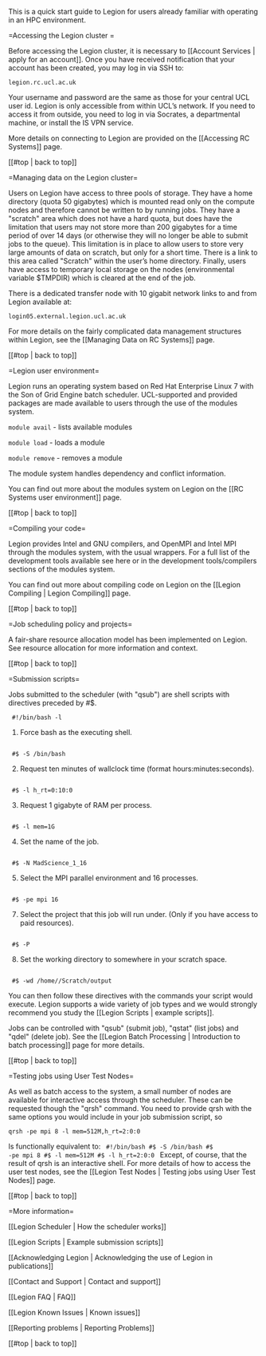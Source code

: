 
This is a quick start guide to Legion for users already familiar with operating in an HPC environment.

=Accessing the Legion cluster =

Before accessing the Legion cluster, it is necessary to [[Account Services | apply for an account]]. Once you have received notification that your account has been created, you may log in via SSH to:

<code>legion.rc.ucl.ac.uk</code>

Your username and password are the same as those for your central UCL user id. Legion is only accessible from within UCL’s network. If you need to access it from outside, you need to log in via Socrates, a departmental machine, or install the IS VPN service.

More details on connecting to Legion are provided on the [[Accessing RC Systems]] page.

[[#top | back to top]]

=Managing data on the Legion cluster=

Users on Legion have access to three pools of storage. They have a home directory (quota 50 gigabytes) which is mounted read only on the compute nodes and therefore cannot be written to by running jobs. They have a "scratch" area which does not have a hard quota, but does have the limitation that users may not store more than 200 gigabytes for a time period of over 14 days (or otherwise they will no longer be able to submit jobs to the queue). This limitation is in place to allow users to store very large amounts of data on scratch, but only for a short time. There is a link to this area called "Scratch" within the user’s home directory. Finally, users have access to temporary local storage on the nodes (environmental variable $TMPDIR) which is cleared at the end of the job.

There is a dedicated transfer node with 10 gigabit network links to and from Legion available at:

<code>login05.external.legion.ucl.ac.uk</code>

For more details on the fairly complicated data management structures within Legion, see the [[Managing Data on RC Systems]] page.

[[#top | back to top]]

=Legion user environment=

Legion runs an operating system based on Red Hat Enterprise Linux 7 with the Son of Grid Engine batch scheduler. UCL-supported and provided packages are made available to users through the use of the modules system.

<code>module avail</code> - lists available modules

<code>module load</code> - loads a module

<code>module remove</code> - removes a module

The module system handles dependency and conflict information.

You can find out more about the modules system on Legion on the [[RC Systems user environment]] page.

[[#top | back to top]]

=Compiling your code=

Legion provides Intel and GNU compilers, and OpenMPI and Intel MPI through the modules system, with the usual wrappers. For a full list of the development tools available see here or in the development tools/compilers sections of the modules system.

You can find out more about compiling code on Legion on the [[Legion Compiling | Legion Compiling]] page.

[[#top | back to top]]

=Job scheduling policy and projects=

A fair-share resource allocation model has been implemented on Legion. See resource allocation for more information and context.


[[#top | back to top]]

=Submission scripts=

Jobs submitted to the scheduler (with "qsub") are shell scripts with directives preceded by #$.

<code> #!/bin/bash -l</code>

1. Force bash as the executing shell.

<code>
 #$ -S /bin/bash
</code>

2. Request ten minutes of wallclock time (format hours:minutes:seconds).

<code>
 #$ -l h_rt=0:10:0
</code>

3. Request 1 gigabyte of RAM per process.

<code>
 #$ -l mem=1G
</code>

4. Set the name of the job.

<code>
 #$ -N MadScience_1_16
</code>

5. Select the MPI parallel environment and 16 processes.
<code>
 #$ -pe mpi 16
</code>

7. Select the project that this job will run under. (Only if you have access to paid resources).

<code>
 #$ -P <your_project_id>
</code>

8. Set the working directory to somewhere in your scratch space.  

<code>
 #$ -wd /home/<your_UCL_id>/Scratch/output
</code>

You can then follow these directives with the commands your script would execute. Legion supports a wide variety of job types and we would strongly recommend you study the [[Legion Scripts | example scripts]].

Jobs can be controlled with "qsub" (submit job), "qstat" (list jobs) and "qdel" (delete job). See the [[Legion Batch Processing | Introduction to batch processing]] page for more details.

[[#top | back to top]]

=Testing jobs using User Test Nodes=

As well as batch access to the system, a small number of nodes are available for interactive access through the scheduler. These can be requested though the "qrsh" command. You need to provide qrsh with the same options you would include in your job submission script, so

<code>qrsh -pe mpi 8 -l mem=512M,h_rt=2:0:0</code>

Is functionally equivalent to:
<code>
 #!/bin/bash
 #$ -S /bin/bash
 #$ -pe mpi 8
 #$ -l mem=512M
 #$ -l h_rt=2:0:0
</code>
Except, of course, that the result of qrsh is an interactive shell. For more details of how to access the user test nodes, see the [[Legion Test Nodes | Testing jobs using User Test Nodes]] page.

[[#top | back to top]]

=More information=

[[Legion Scheduler | How the scheduler works]]

[[Legion Scripts | Example submission scripts]]

[[Acknowledging Legion | Acknowledging the use of Legion in publications]]

[[Contact and Support | Contact and support]]

[[Legion FAQ | FAQ]]

[[Legion Known Issues | Known issues]]

[[Reporting problems | Reporting Problems]]

[[#top | back to top]]
